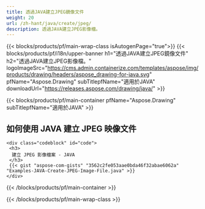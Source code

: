 ```yaml
---
title: 透過JAVA建立JPEG鏡像文件
weight: 20
url: /zh-hant/java/create/jpeg/
description: 透過JAVA建立JPEG影像檔。
---
```


{{< blocks/products/pf/main-wrap-class isAutogenPage="true">}}
{{< blocks/products/pf/i18n/upper-banner h1="透過JAVA建立JPEG鏡像文件" h2="透過JAVA建立JPEG影像檔。" logoImageSrc="https://cms.admin.containerize.com/templates/aspose/img/products/drawing/headers/aspose_drawing-for-java.svg" pfName="Aspose.Drawing" subTitlepfName="適用於JAVA" downloadUrl="https://releases.aspose.com/drawing/java/" >}}

{{< blocks/products/pf/main-container pfName="Aspose.Drawing" subTitlepfName="適用於JAVA" >}}

<h2>如何使用 JAVA 建立 JPEG 映像文件</h2>

    <div class="codeblock" id="code">
     <h3>
      建立 JPEG 影像檔案 - JAVA
     </h3>
     {{< gist "aspose-com-gists" "3562c2fe053aae0bda46f32abae6062a" "Examples-JAVA-Create-JPEG-Image-File.java" >}}
    </div>

{{< /blocks/products/pf/main-container >}}


{{< /blocks/products/pf/main-wrap-class >}}
